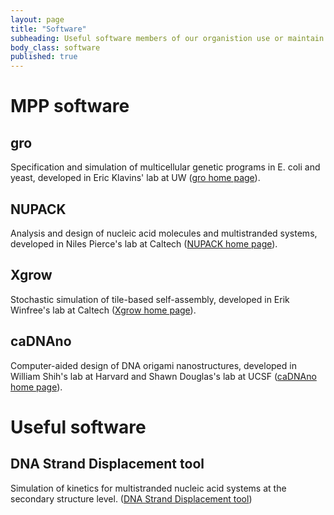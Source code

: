 ```yaml
---
layout: page
title: "Software"
subheading: Useful software members of our organistion use or maintain.
body_class: software
published: true
---
```


# MPP software

##  gro

Specification and simulation of multicellular genetic programs in E. coli and yeast, developed in Eric Klavins' lab at UW ([gro home page][1]).

##  NUPACK

Analysis and design of nucleic acid molecules and multistranded systems, developed in Niles Pierce's lab at Caltech ([NUPACK home page][2]).

##  Xgrow

Stochastic simulation of tile-based self-assembly, developed in Erik Winfree's lab at Caltech ([Xgrow home page][4]).

##  caDNAno

Computer-aided design of DNA origami nanostructures, developed in William Shih's lab at Harvard and Shawn Douglas's lab at UCSF ([caDNAno home page][5]).

# Useful software

##  DNA Strand Displacement tool

Simulation of kinetics for multistranded nucleic acid systems at the secondary structure level. ([DNA Strand Displacement tool][3])



   [1]: http://depts.washington.edu/soslab/gro/
   [2]: http://www.nupack.org
   [3]: http://research.microsoft.com/en-us/projects/dna/
   [4]: http://www.dna.caltech.edu/Xgrow/
   [5]: http://cadnano.org
